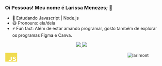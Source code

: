 
### Oi Pessoas! Meu nome é Larissa Menezes; 🌻

- 🌱 Estudando Javascript | Node.js
- 😄 Pronouns: ela/dela
- ⚡ Fun fact: Além de estar amando programar, gosto também de explorar os programas Figma e Canva. 


<div align="center">
  <a href="https://github.comlarimmont">
  <img height="180em" src="https://github-readme-stats.vercel.app/api?username=larimmont&show_icons=true&theme=onedark&include_all_commits=true&count_private=true"/>
  <img height="180em" src="https://github-readme-stats.vercel.app/api/top-langs/?username=larimmont&layout=compact&langs_count=7&theme=onedark"/>
</div>
  
<div style="display: inline_block"><br>
  <img align="center" alt="larimont" height="30" width="40" src="https://raw.githubusercontent.com/devicons/devicon/master/icons/javascript/javascript-plain.svg">
 
  <img align="right" alt="larimont" height="100" width="100" scr="https://lh3.googleusercontent.com/UVeQF6zxbZ-99UuxETEmKDRKi2oe4uvO_ZSQfUSkdiYsJoE5OQ4YJvN7F-upfNuUFXiK3w=s85.png">
   </div>
